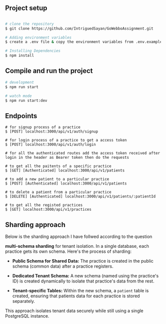 ## Project setup

```bash

# clone the repository
$ git clone https://github.com/IntriguedSayan/GoWebboAssignment.git

# Adding environment variables
$ create a .env file & copy the environment variables from .env.example file & fill all the required environment variables(all of them must be filled before starting the application)

# Installing Dependencies
$ npm install

```

## Compile and run the project

```bash
# development
$ npm run start

# watch mode
$ npm run start:dev
```

## Endpoints

```
# for signup process of a practice
$ [POST] localhost:3000/api/v1/auth/signup

# for login process of a practice to get a access token
$ [POST] localhost:3000/api/v1/auth/login

# for all the authenticated routes add the access token received after login in the header as Bearer token then do the requests

# to get all the paitents of a specific practice
$ [GET] [Authenticated] localhost:3000/api/v1/patients

# to add a new patient to a particular practice
$ [POST] [Authenticated] localhost:3000/api/v1/patients

# to delete a patient from a particular practice
$ [DELETE] [Authenticated] localhost:3000/api/v1/patients/:patientId

# to get all the registed practices
$ [GET] localhost:3000/api/v1/practices
```

## Sharding approach

Below is the sharding approach I have follwed according to the question

**multi-schema sharding** for tenant isolation. In a single database, each practice gets its own schema. Here's the process of sharding:

- **Public Schema for Shared Data:**
  The practice is created in the public schema (common data) after a practice registers.

- **Dedicated Tenant Schema:**
  A new schema (named using the practice's ID) is created dynamically to isolate that practice's data from the rest.

- **Tenant-specific Tables:**
  Within the new schema, a `patient` table is created, ensuring that patients data for each practice is stored separately.

This approach isolates tenant data securely while still using a single PostgreSQL instance.
